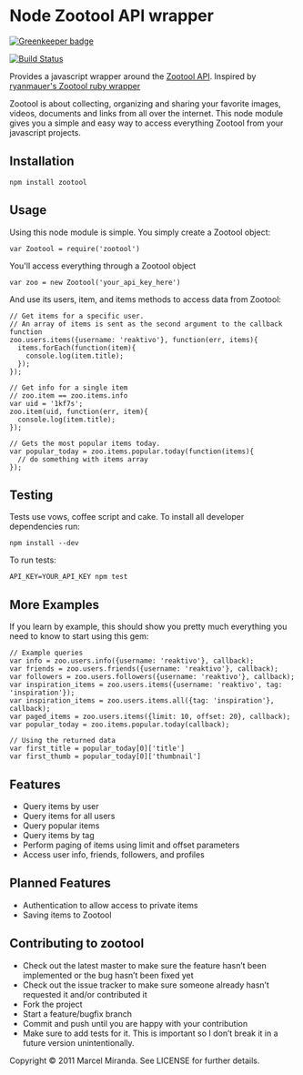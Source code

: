 Node Zootool API wrapper 
========================

[![Greenkeeper badge](https://badges.greenkeeper.io/reaktivo/zootool.svg)](https://greenkeeper.io/)

[![Build Status](https://secure.travis-ci.org/reaktivo/zootool.png)](http://travis-ci.org/reaktivo/zootool)

Provides a javascript wrapper around the [Zootool API](http://zootool.com/api). Inspired by [ryanmauer's Zootool ruby wrapper](https://github.com/ryanmauer/zootool)

Zootool is about collecting, organizing and sharing your favorite images, videos, documents and links from all over the internet. This node module gives you a simple and easy way to access everything Zootool from your javascript projects.


Installation
------------

    npm install zootool


Usage
-----

Using this node module is simple. You simply create a Zootool object:
    
    var Zootool = require('zootool')

You'll access everything through a Zootool object
    
    var zoo = new Zootool('your_api_key_here')

And use its users, item, and items methods to access data from Zootool:

    // Get items for a specific user. 
    // An array of items is sent as the second argument to the callback function
    zoo.users.items({username: 'reaktivo'}, function(err, items){
      items.forEach(function(item){
        console.log(item.title);
      });
    });

    // Get info for a single item
    // zoo.item == zoo.items.info    
    var uid = '1kf7s';
    zoo.item(uid, function(err, item){
      console.log(item.title);
    });

    // Gets the most popular items today.
    var popular_today = zoo.items.popular.today(function(items){
      // do something with items array
    });

Testing
-------

Tests use vows, coffee script and cake. To install all developer dependencies run:

    npm install --dev
    
To run tests:

    API_KEY=YOUR_API_KEY npm test
    

More Examples
-------------

If you learn by example, this should show you pretty much everything you need to know to start using this gem:

    // Example queries
    var info = zoo.users.info({username: 'reaktivo'}, callback);
    var friends = zoo.users.friends({username: 'reaktivo'}, callback);
    var followers = zoo.users.followers({username: 'reaktivo'}, callback);
    var inspiration_items = zoo.users.items({username: 'reaktivo', tag: 'inspiration'});
    var inspiration_items = zoo.users.items.all({tag: 'inspiration'}, callback);
    var paged_items = zoo.users.items({limit: 10, offset: 20}, callback);
    var popular_today = zoo.items.popular.today(callback);
    
    // Using the returned data
    var first_title = popular_today[0]['title']
    var first_thumb = popular_today[0]['thumbnail']

Features
--------

 - Query items by user
 - Query items for all users
 - Query popular items
 - Query items by tag
 - Perform paging of items using limit and offset parameters
 - Access user info, friends, followers, and profiles

Planned Features
----------------

 - Authentication to allow access to private items
 - Saving items to Zootool

Contributing to zootool
-----------------------

 - Check out the latest master to make sure the feature hasn’t been implemented or the bug hasn’t been fixed yet
 - Check out the issue tracker to make sure someone already hasn’t requested it and/or contributed it
 - Fork the project
 - Start a feature/bugfix branch
 - Commit and push until you are happy with your contribution
 - Make sure to add tests for it. This is important so I don’t break it in a future version unintentionally.


Copyright © 2011 Marcel Miranda. See LICENSE for further details.